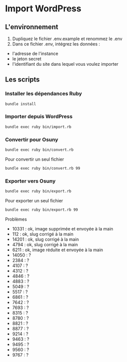 # Import WordPress

## L'environnement

1. Dupliquez le fichier .env.example et renommez le .env
2. Dans ce fichier .env, intégrez les données :
- l'adresse de l'instance
- le jeton secret
- l'identifiant du site dans lequel vous voulez importer

## Les scripts

### Installer les dépendances Ruby

```bash
bundle install
```

### Importer depuis WordPress

```bash
bundle exec ruby bin/import.rb 
```

### Convertir pour Osuny

```bash
bundle exec ruby bin/convert.rb
```

Pour convertir un seul fichier

```bash
bundle exec ruby bin/convert.rb 99
```

### Exporter vers Osuny

```bash
bundle exec ruby bin/export.rb
```

Pour exporter un seul fichier

```bash
bundle exec ruby bin/export.rb 99
```

Problèmes 
- 10331 : ok, image supprimée et envoyée à la main
- 112 : ok, slug corrigé à la main
- 14201 : ok, slug corrigé à la main
- 4794 : ok, slug corrigé à la main
- 6211 : ok, image réduite et envoyée à la main
- 14050 : ?
- 2384 : ?
- 4107 : ?
- 4312 : ?
- 4846 : ?
- 4883 : ?
- 5049 : ?
- 5517 : ?
- 6861 : ?
- 7642 : ?
- 7693 : ?
- 8315 : ?
- 8780 : ?
- 8821 : ?
- 8877 : ?
- 9214 : ?
- 9463 : ?
- 9495 : ?
- 9560 : ?
- 9767 : ?
